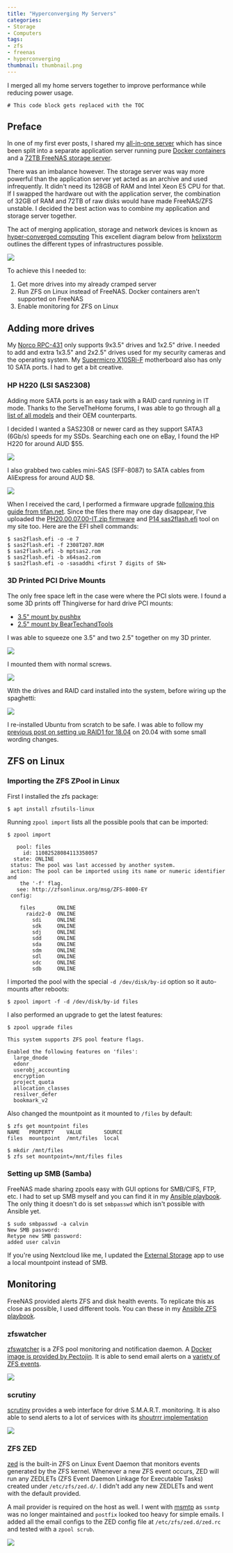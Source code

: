 ```yaml
---
title: "Hyperconverging My Servers"
categories:
- Storage
- Computers
tags:
- zfs
- freenas
- hyperconverging
thumbnail: thumbnail.png
---
```


I merged all my home servers together to improve performance while reducing power usage.

<!-- more -->

```toc
# This code block gets replaced with the TOC
```

## Preface

In one of my first ever posts, I shared my [all-in-one server](all-in-one-esxi-server) which has since been split into a separate application server running pure [Docker containers](migrating-from-vms-to-docker) and a [72TB FreeNAS storage server](/my-72tb-freenas-server).

There was an imbalance however. The storage server was way more powerful than the application server yet acted as an archive and used infrequently. It didn't need its 128GB of RAM and Intel Xeon E5 CPU for that. If I swapped the hardware out with the application server, the combination of 32GB of RAM and 72TB of raw disks would have made FreeNAS/ZFS unstable. I decided the best action was to combine my application and storage server together.

The act of merging application, storage and network devices is known as [hyper-converged computing](https://en.wikipedia.org/wiki/Hyper-converged_infrastructure) This excellent diagram below from [helixstorm](https://www.helixstorm.com/blog/hyperconverged-infrastructure/) outlines the different types of infrastructures possible.

![](hyperconverge-diagram.jpg)

To achieve this I needed to:

1. Get more drives into my already cramped server
2. Run ZFS on Linux instead of FreeNAS. Docker containers aren't supported on FreeNAS
3. Enable monitoring for ZFS on Linux

## Adding more drives

My [Norco RPC-431](http://www.norcotek.com/product/rpc-431/) only supports 9x3.5" drives and 1x2.5" drive. I needed to add and extra 1x3.5" and 2x2.5" drives used for my security cameras and the operating system. My [Supermicro X10SRi-F](https://www.supermicro.com/products/motherboard/xeon/c600/X10SRi-F.cfm) motherboard also has only 10 SATA ports. I had to get a bit creative.

### HP H220 (LSI SAS2308)

Adding more SATA ports is an easy task with a RAID card running in IT mode. Thanks to the ServeTheHome forums, I was able to go through all [a list of all models](https://forums.servethehome.com/index.php?threads/lsi-raid-controller-and-hba-complete-listing-plus-oem-models.599/) and their OEM counterparts.

I decided I wanted a SAS2308 or newer card as they support SATA3 (6Gb/s) speeds for my SSDs. Searching each one on eBay, I found the HP H220 for around AUD $55.

![](hp-h220.png)

I also grabbed two cables mini-SAS (SFF-8087) to SATA cables from AliExpress for around AUD $8.

![](sas-to-sata.png)

When I received the card, I performed a firmware upgrade [following this guide from tifan.net](https://tifan.net/blog/2019/01/28/hp-h220-lsi-2308-9207-8i-stock-firmware-on-dell-r720/). Since the files there may one day disappear, I've uploaded the [PH20.00.07.00-IT.zip firmware](PH20.00.07.00-IT.zip) and [P14 sas2flash.efi](sas2flash.efi) tool on my site too. Here are the EFI shell commands:

```shell-session
$ sas2flash.efi -o -e 7
$ sas2flash.efi -f 2308T207.ROM
$ sas2flash.efi -b mptsas2.rom
$ sas2flash.efi -b x64sas2.rom
$ sas2flash.efi -o -sasaddhi <first 7 digits of SN>
```

### 3D Printed PCI Drive Mounts

The only free space left in the case were where the PCI slots were. I found a some 3D prints off Thingiverse for hard drive PCI mounts:

- [3.5" mount by pushbx](https://www.thingiverse.com/thing:133833)
- [2.5" mount by BearTechandTools](https://www.thingiverse.com/thing:946543)

I was able to squeeze one 3.5" and two 2.5" together on my 3D printer.

![](3d-printed-pci-hdd.png)

I mounted them with normal screws.

![](3d-printed-mounted.png)

With the drives and RAID card installed into the system, before wiring up the spaghetti:

![](3d-printed-installed.png)

I re-installed Ubuntu from scratch to be safe. I was able to follow my [previous post on setting up RAID1 for 18.04](/install-ubuntu-18.04-on-raid1) on 20.04 with some small wording changes.

## ZFS on Linux

### Importing the ZFS ZPool in Linux

First I installed the zfs package:

```shell-session
$ apt install zfsutils-linux
```

Running `zpool import` lists all the possible pools that can be imported:

```shell-session
$ zpool import

   pool: files
     id: 11082528084113358057
  state: ONLINE
 status: The pool was last accessed by another system.
 action: The pool can be imported using its name or numeric identifier and
	the '-f' flag.
   see: http://zfsonlinux.org/msg/ZFS-8000-EY
 config:

	files       ONLINE
	  raidz2-0  ONLINE
	    sdi     ONLINE
	    sdk     ONLINE
	    sdj     ONLINE
	    sdd     ONLINE
	    sda     ONLINE
	    sdm     ONLINE
	    sdl     ONLINE
	    sdc     ONLINE
	    sdb     ONLINE
```

I imported the pool with the special `-d /dev/disk/by-id` option so it auto-mounts after reboots:

```shell-session
$ zpool import -f -d /dev/disk/by-id files
```

I also performed an upgrade to get the latest features:

```shell-session
$ zpool upgrade files

This system supports ZFS pool feature flags.

Enabled the following features on 'files':
  large_dnode
  edonr
  userobj_accounting
  encryption
  project_quota
  allocation_classes
  resilver_defer
  bookmark_v2
```

Also changed the mountpoint as it mounted to `/files` by default:

```shell-session
$ zfs get mountpoint files
NAME   PROPERTY    VALUE       SOURCE
files  mountpoint  /mnt/files  local

$ mkdir /mnt/files
$ zfs set mountpoint=/mnt/files files
```

### Setting up SMB (Samba)

FreeNAS made sharing zpools easy with GUI options for SMB/CIFS, FTP, etc. I had to set up SMB myself and you can find it in my [Ansible playbook](https://github.com/calvinbui/ansible-monorepo/commit/01ba996ef0777ae61fbc4a725538ff62f6dc8481). The only thing it doesn't do is set `smbpasswd` which isn't possible with Ansible yet.

```shell-session
$ sudo smbpasswd -a calvin
New SMB password:
Retype new SMB password:
added user calvin
```

If you're using Nextcloud like me, I updated the [External Storage](https://docs.nextcloud.com/server/latest/admin_manual/configuration_files/external_storage_configuration_gui.html) app to use a local mountpoint instead of SMB.

## Monitoring

FreeNAS provided alerts ZFS and disk health events. To replicate this as close as possible, I used different tools. You can these in my [Ansible ZFS playbook](https://github.com/calvinbui/ansible-monorepo/commit/4c99e906e805824929a198e5bb87b34ffbb0fd2d).

### zfswatcher

[zfswatcher](https://github.com/rouben/zfswatcher) is a ZFS pool monitoring and notification daemon. A [Docker image is provided by Pectojin](https://github.com/Pectojin/docker-zfswatcher). It is able to send email alerts on a [variety of ZFS events](https://github.com/damicon/zfswatcher/blob/master/etc/zfswatcher.conf#L54).

![](zfswatcher.png)

### scrutiny

[scrutiny](https://github.com/AnalogJ/scrutiny) provides a web interface for drive S.M.A.R.T. monitoring. It is also able to send alerts to a lot of services with its [shoutrrr implementation](https://containrrr.dev/shoutrrr/services/overview/)

![](scrutiny.png)

### ZFS ZED

[zed](https://zfsonlinux.org/manpages/0.8.0/man8/zed.8.html) is the built-in ZFS on Linux Event Daemon that monitors events generated by the ZFS kernel. Whenever a new ZFS event occurs, ZED will run any ZEDLETs (ZFS Event Daemon Linkage for Executable Tasks) created under `/etc/zfs/zed.d/`. I didn't add any new ZEDLETs and went with the default provided.

A mail provider is required on the host as well. I went with [msmtp](https://marlam.de/msmtp/) as `ssmtp` was no longer maintained and `postfix` looked too heavy for simple emails. I added all the email configs to the ZED config file at `/etc/zfs/zed.d/zed.rc` and tested with a `zpool scrub`.

![](zfs-zed-email.png)
